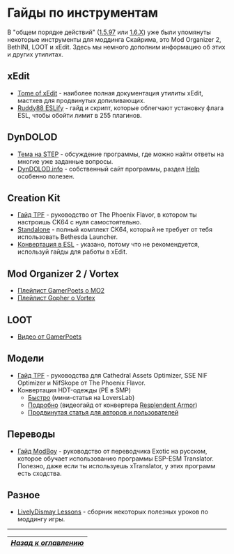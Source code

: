 # Гайды по инструментам

В "общем порядке действий" ([1.5.97](../01_Main_Info/03_Общий_порядок_действий_(1.5.97).md) или [1.6.Х](../01_Main_Info/03_Общий_порядок_действий_(1.6.X).md)) уже были упомянуты некоторые инструменты для моддинга Скайрима, это Mod Organizer 2, BethINI, LOOT и xEdit. Здесь мы немного дополним информацию об этих и других утилитах.

## xEdit

+ [Tome of xEdit](https://tes5edit.github.io/docs/) - наиболее полная документация утилиты xEdit, мастхев для продвинутых допиливающих.
+ [Ruddy88 ESLify](https://www.nexusmods.com/skyrimspecialedition/mods/42211) - гайд и скрипт, которые облегчают установку флага ESL, чтобы обойти лимит в 255 плагинов.

## DynDOLOD

+ [Тема на STEP](https://stepmodifications.org/forum/topic/15606-dyndolod-300-alpha-73/) - обсуждение программы, где можно найти ответы на многие уже заданные вопросы.
+ [DynDOLOD.info](https://dyndolod.info/) - собственный сайт программы, раздел [Help](https://dyndolod.info/Help) особенно полезен.

## Creation Kit

+ [Гайд TPF](https://thephoenixflavour.com/tpf/initial-setup/the-creation-kit/) - руководство от The Phoenix Flavor, в котором ты настроишь CK64 с нуля самостоятельно.
+ [Standalone](https://mega.nz/file/q0JEkR7T#8NjvZ_fs8MULxAARgOUwFK3BlCsOktg0eRkzqDQrwZM) - полный комплект CK64, который не требует от тебя использовать Bethesda Launcher.
+ [Конвертация в ESL](https://www.nexusmods.com/skyrimspecialedition/mods/21146) - указано, потому что не рекомендуется, используй гайды для работы в xEdit.

## Mod Organizer 2 / Vortex

+ [Плейлист GamerPoets о MO2](https://www.youtube.com/playlist?list=PLlN8weLk86Xh3ue76x2ibqtmMramwQmHB)
+ [Плейлист Gopher о Vortex](https://www.youtube.com/playlist?list=PLE7DlYarj-DfYgxma5znKGYEqAHDU_WU-)

## LOOT

+ [Видео от GamerPoets](https://www.youtube.com/watch?v=I35nNK8PWlw)

## Модели

+ [Гайд TPF](https://thephoenixflavour.com/tpf/initial-setup/additional-tools/) - руководства для Cathedral Assets Optimizer, SSE NIF Optimizer и NifSkope от The Phoenix Flavor.
+ Конвертация HDT-одежды (PE в SMP)
    + [Быстро](https://www.loverslab.com/topic/89576-10-minutes-or-less-guide-to-making-your-entire-hdt-pe-armor-library-jiggle-with-smp/) (мини-статья на LoversLab)
    + [Подробно](https://www.youtube.com/watch?v=qdBTSc9YOdE) (видеогайд от конвертера [Resplendent Armor](https://www.nexusmods.com/skyrimspecialedition/mods/17510))
    + [Продвинутая статья для авторов и пользователей](https://forums.nexusmods.com/index.php?/topic/3800385-a-guide-to-hdt-smp-usersmodders/)

## Переводы

+ [Гайд ModBoy](https://modboy.ru/index.php?/guides/lokalizacija/perevod-modifikacij-cherez-esp-esm-translator-r4/) - руководство от переводчика Exotic на русском, которое обучает использованию программы ESP-ESM Translator. Полезно, даже если ты используешь xTranslator, у этих программ есть сходства.

## Разное

+ [LivelyDismay Lessons](https://github.com/LivelyDismay/Learn-To-Mod/tree/main/lessons) - сборник некоторых полезных уроков по моддингу игры.

------

|[*Назад к оглавлению*](../01_Оглавление.md)|
|:---:|
